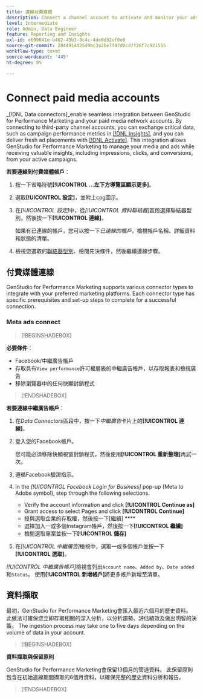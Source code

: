 ```yaml
---
title: 連線付費媒體
description: Connect a channel account to activate and monitor your ads and media with Adobe GenStudio for Performance Marketing.
level: Intermediate
role: Admin, Data Engineer
feature: Reporting and Insights
exl-id: e699041e-b462-45b3-8c4c-4de0d52cf0e6
source-git-commit: 2844914d25d9bc3a2be7f47d0cd7f26f7c921555
workflow-type: tm+mt
source-wordcount: '445'
ht-degree: 0%

---
```


# Connect paid media accounts

_[!DNL Data connectors]_enable seamless integration between GenStudio for Performance Marketing and your paid media network accounts. By connecting to third-party channel accounts, you can exchange critical data, such as campaign performance metrics in [[!DNL Insights]](/help/user-guide/insights/overview.md), and you can deliver fresh ad placements with [[!DNL Activate]](/help/user-guide/activation/overview.md). This integration allows GenStudio for Performance Marketing to manage your media and ads while receiving valuable insights, including impressions, clicks, and conversions, from your active campaigns.

**若要連線到付費媒體帳戶**：

1. 按一下省略符號&#x200B;**[!UICONTROL ...左下方導覽區顯示更多]**。

1. 選取&#x200B;**[!UICONTROL 設定]**，並附上cog圖示。

1. 在&#x200B;_[!UICONTROL 設定]_&#x200B;中，從&#x200B;_[!UICONTROL 資料聯結器]_&#x200B;區段選擇聯結器型別，然後按一下&#x200B;**[!UICONTROL 連線]**。

   如果有已連線的帳戶，您可以按一下&#x200B;_已連線的帳戶_，檢視帳戶名稱、詳細資料和狀態的清單。

1. 檢視您選取的[聯結器型別](#connector-types)、檢閱先決條件，然後繼續連線步驟。

## 付費媒體連線

GenStudio for Performance Marketing supports various connector types to integrate with your preferred marketing platforms. Each connector type has specific prerequisites and set-up steps to complete for a successful connection.

### Meta ads connect

>[!BEGINSHADEBOX]

**必要條件**：

- Facebook/中繼廣告帳戶
- 存取具有`View performance`許可權層級的中繼廣告帳戶，以存取報表和檢視廣告
- 移除瀏覽器中的任何快顯封鎖程式

>[!ENDSHADEBOX]

**若要連線中繼廣告帳戶**：

1. 在&#x200B;_Data Connectors_&#x200B;區段中，按一下&#x200B;_中繼廣告_&#x200B;卡片上的&#x200B;**[!UICONTROL 連線]**。

1. 登入您的Facebook帳戶。

   您可能必須移除快顯視窗封鎖程式，然後使用&#x200B;**[!UICONTROL 重新整理]**&#x200B;再試一次。

1. 遵循Facebook驗證指示。

1. In the _[!UICONTROL Facebook Login for Business]_ pop-up (Meta to Adobe symbol), step through the following selections.

   - Verify the account information and click **[!UICONTROL Continue as]**
   - Grant access to select Pages and click **[!UICONTROL Continue]**
   - 授與選取企業的存取權，然後按一下[繼續] ****
   - 選擇加入一或多個Instagram帳戶，然後按一下&#x200B;**[!UICONTROL 繼續]**
   - 檢閱選取專案並按一下&#x200B;**[!UICONTROL 儲存]**

1. 在&#x200B;_[!UICONTROL 中繼廣告]_&#x200B;檢視中，選取一或多個帳戶並按一下&#x200B;**[!UICONTROL 選取]**。

_[!UICONTROL 中繼廣告帳戶]_&#x200B;檢視會列出`Account name`、`Added by`、`Date added`和`Status`。 使用&#x200B;**[!UICONTROL 新增帳戶]**&#x200B;將更多帳戶新增至清單。

## 資料擷取

最初，GenStudio for Performance Marketing會匯入最近六個月的歷史資料。 此做法可確保您立即存取相關的深入分析，以分析趨勢、評估績效及做出明智的決策。 The ingestion process may take one to five days depending on the volume of data in your account.

>[!BEGINSHADEBOX]

**資料擷取與保留原則**

GenStudio for Performance Marketing會保留13個月的管道資料。 此保留原則包含在初始連線期間擷取的6個月資料，以確保完整的歷史資料分析和報告。

>[!ENDSHADEBOX]
